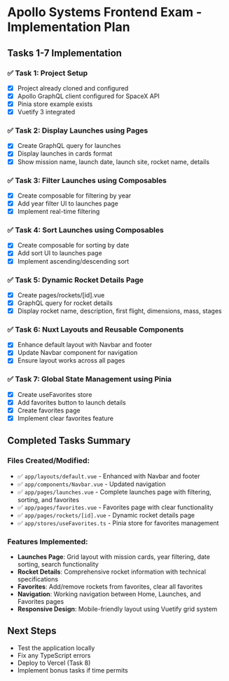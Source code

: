 # Apollo Systems Frontend Exam - Implementation Plan

## Tasks 1-7 Implementation

### ✅ Task 1: Project Setup
- [x] Project already cloned and configured
- [x] Apollo GraphQL client configured for SpaceX API
- [x] Pinia store example exists
- [x] Vuetify 3 integrated

### ✅ Task 2: Display Launches using Pages
- [x] Create GraphQL query for launches
- [x] Display launches in cards format
- [x] Show mission name, launch date, launch site, rocket name, details

### ✅ Task 3: Filter Launches using Composables
- [x] Create composable for filtering by year
- [x] Add year filter UI to launches page
- [x] Implement real-time filtering

### ✅ Task 4: Sort Launches using Composables
- [x] Create composable for sorting by date
- [x] Add sort UI to launches page
- [x] Implement ascending/descending sort

### ✅ Task 5: Dynamic Rocket Details Page
- [x] Create pages/rockets/[id].vue
- [x] GraphQL query for rocket details
- [x] Display rocket name, description, first flight, dimensions, mass, stages

### ✅ Task 6: Nuxt Layouts and Reusable Components
- [x] Enhance default layout with Navbar and footer
- [x] Update Navbar component for navigation
- [x] Ensure layout works across all pages

### ✅ Task 7: Global State Management using Pinia
- [x] Create useFavorites store
- [x] Add favorites button to launch details
- [x] Create favorites page
- [x] Implement clear favorites feature

## Completed Tasks Summary

### Files Created/Modified:
- ✅ `app/layouts/default.vue` - Enhanced with Navbar and footer
- ✅ `app/components/Navbar.vue` - Updated navigation
- ✅ `app/pages/launches.vue` - Complete launches page with filtering, sorting, and favorites
- ✅ `app/pages/favorites.vue` - Favorites page with clear functionality
- ✅ `app/pages/rockets/[id].vue` - Dynamic rocket details page
- ✅ `app/stores/useFavorites.ts` - Pinia store for favorites management

### Features Implemented:
- **Launches Page**: Grid layout with mission cards, year filtering, date sorting, search functionality
- **Rocket Details**: Comprehensive rocket information with technical specifications
- **Favorites**: Add/remove rockets from favorites, clear all favorites
- **Navigation**: Working navigation between Home, Launches, and Favorites pages
- **Responsive Design**: Mobile-friendly layout using Vuetify grid system

## Next Steps
- Test the application locally
- Fix any TypeScript errors
- Deploy to Vercel (Task 8)
- Implement bonus tasks if time permits
